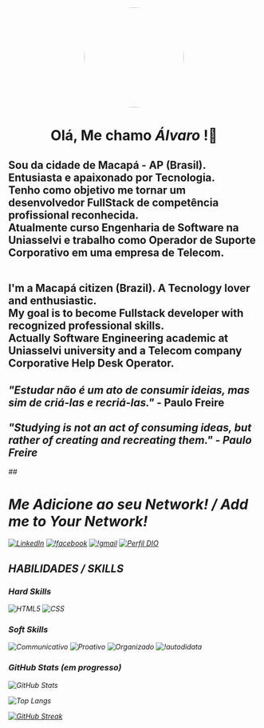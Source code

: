 <div align="center">
  <img style="border-radius:100px;" height="200" src="https://avatars.githubusercontent.com/u/138891648?v=4"/>
<h1>Olá, Me chamo <b><em>Álvaro</em></b> !🤗</h1></div>

## Sou da cidade de Macapá - AP (Brasil). Entusiasta e apaixonado por Tecnologia. <br> Tenho como objetivo me tornar um desenvolvedor FullStack de competência profissional reconhecida. <br> Atualmente curso <b>Engenharia de Software</b> na Uniasselvi e trabalho como Operador de Suporte Corporativo em uma empresa de Telecom.</p><br> I'm a Macapá citizen (Brazil). A Tecnology lover and enthusiastic. <br>My goal is to become Fullstack developer with recognized professional skills.<br> Actually Software Engineering academic at Uniasselvi university and a Telecom company Corporative Help Desk Operator.

## <em>"Estudar não é um ato de consumir ideias, mas sim de criá-las e recriá-las."</em> - Paulo Freire <br><br><em>"Studying is not an act of consuming ideas, but rather of creating and recreating them." - Paulo Freire <br> 

##<h1>Me Adicione ao seu Network! / Add me to Your Network!</h1>
[![LinkedIn](https://img.shields.io/badge/LinkedIn-blue?style=for-the-badge&logo=linkedin&logoColor)](https://www.linkedin.com/in/alvaro-henriques-neto-411447176/)
[![!facebook](https://img.shields.io/badge/Facebook-gray?style=for-the-badge&logo=facebook&logoColor=0E76A8)](https://www.facebook.com/alvarolhenriques/)
[![!gmail](https://img.shields.io/badge/Gmail-white?style=for-the-badge&logo=gmail&logoColor)](alvahenriques@gmail.com)
[![Perfil DIO](https://img.shields.io/badge/-Meu%20Perfil%20na%20DIO-000?style=for-the-badge)](https://www.dio.me/users/alvahenriques)

## HABILIDADES / SKILLS
### Hard Skills
![HTML5](https://img.shields.io/badge/HTML5-000?style=for-the-badge&logo=html5)
![CSS](https://img.shields.io/badge/css-000?style=for-the-badge&logo=CSS3)

### Soft Skills
![Communicativo](https://img.shields.io/badge/Communicativo-red)
![Proativo](https://img.shields.io/badge/Proativo-blue)
![Organizado](https://img.shields.io/badge/Organizado-red)
![!autodidata](https://img.shields.io/badge/Autodidata-gray)

### GitHub Stats (em progresso)
![GitHub Stats](https://github-readme-stats.vercel.app/api?username=alvaroHNt&theme=transparent&bg_color=013&border_color=30A3DC&show_icons=true&icon_color=30A3DC&title_color=E94D5F&text_color=FFF)

![Top Langs](https://github-readme-stats-git-masterrstaa-rickstaa.vercel.app/api/top-langs/?username=alvaroHNt&layout=compact&bg_color=013&border_color=30A3DC&title_color=E94D5F&text_color=FFF)

[![GitHub Streak](https://streak-stats.demolab.com/?user=alvaroHNt&theme=bear&background=000&border=30A3DC&dates=FFF)](https://git.io/streak-stats)
